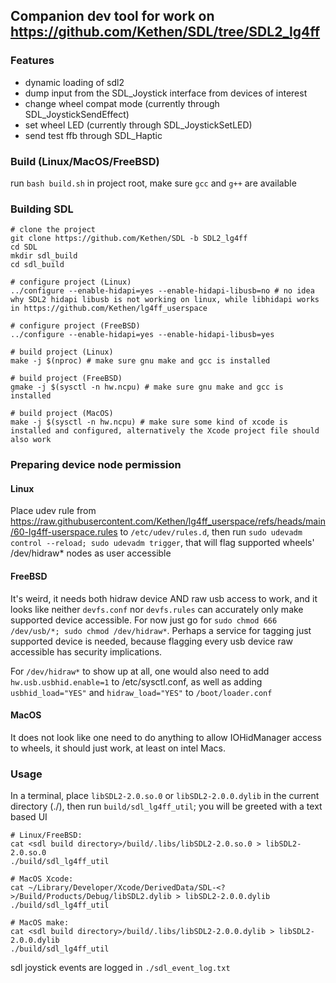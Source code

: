 ## Companion dev tool for work on https://github.com/Kethen/SDL/tree/SDL2_lg4ff

### Features
- dynamic loading of sdl2
- dump input from the SDL_Joystick interface from devices of interest
- change wheel compat mode (currently through SDL_JoystickSendEffect)
- set wheel LED (currently through SDL_JoystickSetLED)
- send test ffb through SDL_Haptic

### Build (Linux/MacOS/FreeBSD)
run `bash build.sh` in project root, make sure `gcc` and `g++` are available

### Building SDL

```
# clone the project
git clone https://github.com/Kethen/SDL -b SDL2_lg4ff
cd SDL
mkdir sdl_build
cd sdl_build

# configure project (Linux)
../configure --enable-hidapi=yes --enable-hidapi-libusb=no # no idea why SDL2 hidapi libusb is not working on linux, while libhidapi works in https://github.com/Kethen/lg4ff_userspace

# configure project (FreeBSD)
../configure --enable-hidapi=yes --enable-hidapi-libusb=yes

# build project (Linux)
make -j $(nproc) # make sure gnu make and gcc is installed

# build project (FreeBSD)
gmake -j $(sysctl -n hw.ncpu) # make sure gnu make and gcc is installed

# build project (MacOS)
make -j $(sysctl -n hw.ncpu) # make sure some kind of xcode is installed and configured, alternatively the Xcode project file should also work

```

### Preparing device node permission

#### Linux

Place udev rule from https://raw.githubusercontent.com/Kethen/lg4ff_userspace/refs/heads/main/60-lg4ff-userspace.rules to `/etc/udev/rules.d`, then run `sudo udevadm control --reload; sudo udevadm trigger`, that will flag supported wheels' /dev/hidraw* nodes as user accessible

#### FreeBSD

It's weird, it needs both hidraw device AND raw usb access to work, and it looks like neither `devfs.conf` nor `devfs.rules` can accurately only make supported device accessible. For now just go for `sudo chmod 666 /dev/usb/*; sudo chmod /dev/hidraw*`. Perhaps a service for tagging just supported device is needed, because flagging every usb device raw accessible has security implications.

For `/dev/hidraw*` to show up at all, one would also need to add `hw.usb.usbhid.enable=1` to /etc/sysctl.conf, as well as adding `usbhid_load="YES"` and `hidraw_load="YES"` to `/boot/loader.conf`

#### MacOS

It does not look like one need to do anything to allow IOHidManager access to wheels, it should just work, at least on intel Macs.

### Usage
In a terminal, place `libSDL2-2.0.so.0` or `libSDL2-2.0.0.dylib` in the current directory (./), then run `build/sdl_lg4ff_util`; you will be greeted with a text based UI

```
# Linux/FreeBSD:
cat <sdl build directory>/build/.libs/libSDL2-2.0.so.0 > libSDL2-2.0.so.0
./build/sdl_lg4ff_util
```

```
# MacOS Xcode:
cat ~/Library/Developer/Xcode/DerivedData/SDL-<?>/Build/Products/Debug/libSDL2.dylib > libSDL2-2.0.0.dylib
./build/sdl_lg4ff_util
```

```
# MacOS make:
cat <sdl build directory>/build/.libs/libSDL2-2.0.0.dylib > libSDL2-2.0.0.dylib
./build/sdl_lg4ff_util
```

sdl joystick events are logged in `./sdl_event_log.txt`


